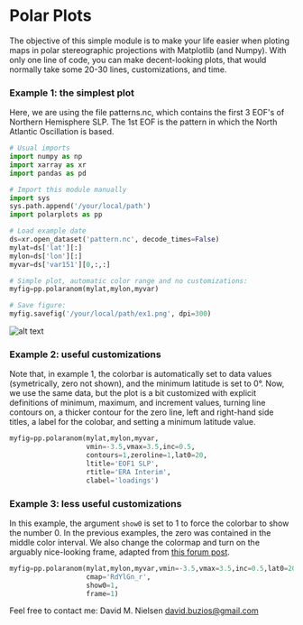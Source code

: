 # Polar Plots
The objective of this simple module is to make your life easier when ploting maps in polar stereographic projections with Matplotlib (and Numpy). With only one line of code, you can make decent-looking plots, that would normally take some 20-30 lines, customizations, and time.

### Example 1: the simplest plot
Here, we are using the file patterns.nc, which contains the first 3 EOF's of Northern Hemisphere SLP. The 1st EOF is the pattern in which the North Atlantic Oscillation is based.
```python
# Usual imports
import numpy as np
import xarray as xr
import pandas as pd

# Import this module manually
import sys
sys.path.append('/your/local/path') 
import polarplots as pp

# Load example date
ds=xr.open_dataset('pattern.nc', decode_times=False) 
mylat=ds['lat'][:]
mylon=ds['lon'][:]
myvar=ds['var151'][0,:,:]

# Simple plot, automatic color range and no customizations:
myfig=pp.polaranom(mylat,mylon,myvar)

# Save figure:
myfig.savefig('/your/local/path/ex1.png', dpi=300)
```
![alt text](/home/zmaw/u241292/Downloads/MISTRAL_FIGURES/ex1.png)

### Example 2: useful customizations
Note that, in example 1, the colorbar is automatically set to data values (symetrically, zero not shown), and the minimum latitude is set to 0°. Now, we use the same data, but the plot is a bit customized with explicit definitions of minimum, maximum, and increment values, turning line contours on, a thicker contour for the zero line, left and right-hand side titles, a label for the colobar, and setting a minimum latitude value.
```python
myfig=pp.polaranom(mylat,mylon,myvar,
                   vmin=-3.5,vmax=3.5,inc=0.5,
                   contours=1,zeroline=1,lat0=20,
                   ltitle='EOF1 SLP',
                   rtitle='ERA Interim',
                   clabel='loadings')
```

### Example 3: less useful customizations
In this example, the argument `show0` is set to 1 to force the colorbar to show the number 0. In the previous examples, the zero was contained in the middle color interval. We also change the colormap and turn on the arguably nice-looking frame, adapted from [this forum post](https://stackoverflow.com/questions/47431242/matplotlib-create-lat-lon-white-black-round-bounding-box-around-basemap).  
```python
myfig=pp.polaranom(mylat,mylon,myvar,vmin=-3.5,vmax=3.5,inc=0.5,lat0=20,
                   cmap='RdYlGn_r',
                   show0=1,
                   frame=1)
```
Feel free to contact me: 
David M. Nielsen
david.buzios@gmail.com


